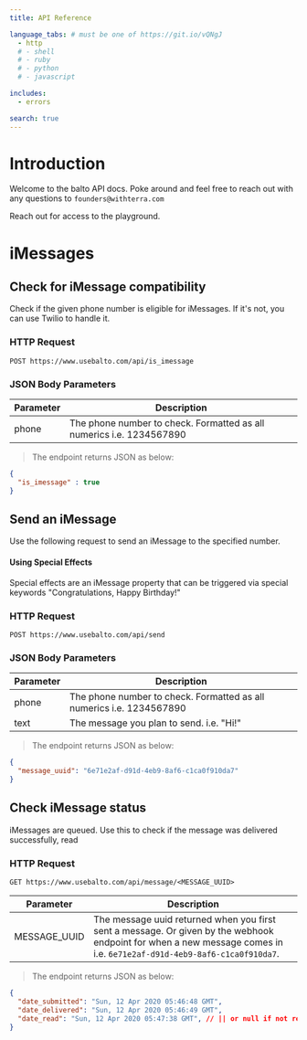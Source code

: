 ```yaml
---
title: API Reference

language_tabs: # must be one of https://git.io/vQNgJ
  - http
  # - shell
  # - ruby
  # - python
  # - javascript

includes:
  - errors

search: true
---
```


# Introduction

Welcome to the balto API docs. Poke around and feel free to reach out with any questions to `founders@withterra.com`

Reach out for access to the playground.


# iMessages

## Check for iMessage compatibility

Check if the given phone number is eligible for iMessages. If it's not, you can use Twilio to handle it. 

### HTTP Request

`POST https://www.usebalto.com/api/is_imessage`

### JSON Body Parameters

Parameter | Description
--------- | -----------
phone | The phone number to check. Formatted as all numerics i.e. 1234567890

> The endpoint returns JSON as below:

```json
{
  "is_imessage" : true
}
```

## Send an iMessage

Use the following request to send an iMessage to the specified number. 

#### Using Special Effects

Special effects are an iMessage property that can be triggered via special keywords "Congratulations, Happy Birthday!"

### HTTP Request

`POST https://www.usebalto.com/api/send`

### JSON Body Parameters

Parameter | Description
--------- | -----------
phone | The phone number to check. Formatted as all numerics i.e. 1234567890
text | The message you plan to send. i.e. "Hi!"

> The endpoint returns JSON as below:

```json
{
  "message_uuid": "6e71e2af-d91d-4eb9-8af6-c1ca0f910da7"
}
```

## Check iMessage status

iMessages are queued. Use this to check if the message was delivered successfully, read

### HTTP Request

`GET https://www.usebalto.com/api/message/<MESSAGE_UUID>`

Parameter | Description
--------- | -----------
MESSAGE_UUID | The message uuid returned when you first sent a message. Or given by the webhook endpoint for when a new message comes in i.e. `6e71e2af-d91d-4eb9-8af6-c1ca0f910da7`.

> The endpoint returns JSON as below:

```json
{
  "date_submitted": "Sun, 12 Apr 2020 05:46:48 GMT",
  "date_delivered": "Sun, 12 Apr 2020 05:46:49 GMT",
  "date_read": "Sun, 12 Apr 2020 05:47:38 GMT", // || or null if not read
}
```
